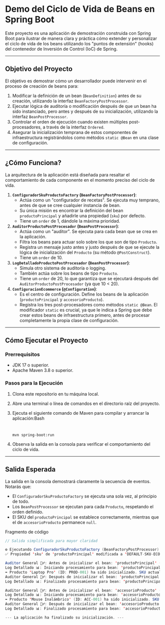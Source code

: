 # Demo del Ciclo de Vida de Beans en Spring Boot

Este proyecto es una aplicación de demostración construida con Spring Boot para ilustrar de manera clara y práctica cómo extender y personalizar el ciclo de vida de los beans utilizando los "puntos de extensión" (hooks) del contenedor de Inversión de Control (IoC) de Spring.

---

## Objetivo del Proyecto

El objetivo es demostrar cómo un desarrollador puede intervenir en el proceso de creación de beans para:

1. Modificar la definición de un bean (`BeanDefinition`) antes de su creación, utilizando la interfaz `BeanFactoryPostProcessor`.
2. Ejecutar lógica de auditoría o modificación después de que un bean ha sido instanciado, pero antes y después de su inicialización, utilizando la interfaz `BeanPostProcessor`.
3. Controlar el orden de ejecución cuando existen múltiples post-procesadores, a través de la interfaz `Ordered`.
4. Asegurar la inicialización temprana de estos componentes de infraestructura registrándolos como métodos `static @Bean` en una clase de configuración.

---

## ¿Cómo Funciona?

La arquitectura de la aplicación está diseñada para resaltar el comportamiento de cada componente en el momento preciso del ciclo de vida.

1. **`ConfiguradorSkuProductoFactory` (`BeanFactoryPostProcessor`)**:
    - Actúa como un "configurador de recetas". Se ejecuta muy temprano, antes de que se cree cualquier instancia de bean.
    - Su única misión es encontrar la definición del bean `productoPrincipal` y añadirle una propiedad (`sku`) por defecto.
    - Tiene un `order` de 1, dándole la máxima prioridad.
2. **`AuditorProductoPostProcesador` (`BeanPostProcessor`)**:
    - Actúa como un "auditor". Se ejecuta para cada bean que se crea en la aplicación.
    - Filtra los beans para actuar solo sobre los que son de tipo `Producto`.
    - Registra un mensaje justo antes y justo después de que se ejecute la lógica de inicialización del `Producto` (su método `@PostConstruct`).
    - Tiene un `order` de 10.
3. **`LogDetalladoProductoPostProcesador` (`BeanPostProcessor`)**:
    - Simula otro sistema de auditoría o logging.
    - También actúa sobre los beans de tipo `Producto`.
    - Tiene un `order` de 20, lo que garantiza que se ejecutará después del `AuditorProductoPostProcesador` (ya que 10 < 20).
4. **`ConfiguracionEcommerce` (`@Configuration`)**:
    - Es el centro de configuración. Define los beans de la aplicación (`productoPrincipal` y `accesorioProducto`).
    - Registra los tres post-procesadores como métodos `static @Bean`. El modificador `static` es crucial, ya que le indica a Spring que debe crear estos beans de infraestructura primero, antes de procesar completamente la propia clase de configuración.

---

## Cómo Ejecutar el Proyecto

### Prerrequisitos

- JDK 17 o superior.
- Apache Maven 3.8 o superior.

### Pasos para la Ejecución

1. Clona este repositorio en tu máquina local.
2. Abre una terminal o línea de comandos en el directorio raíz del proyecto.
3. Ejecuta el siguiente comando de Maven para compilar y arrancar la aplicación:Bash

   # 

   `mvn spring-boot:run`

4. Observa la salida en la consola para verificar el comportamiento del ciclo de vida.

---

## Salida Esperada

La salida en la consola demostrará claramente la secuencia de eventos. Notarás que:

- El `ConfiguradorSkuProductoFactory` se ejecuta una sola vez, al principio de todo.
- Los `BeanPostProcessor` se ejecutan para cada `Producto`, respetando el orden definido.
- El SKU del `productoPrincipal` se establece correctamente, mientras que el de `accesorioProducto` permanece `null`.

Fragmento de código

```java
// Salida simplificada para mayor claridad

⚙️ Ejecutando ConfiguradorSkuProductoFactory (BeanFactoryPostProcessor). Modificando BeanDefinition...
✅ Propiedad 'sku' de 'productoPrincipal' modificada a 'DEFAULT-SKU-ECOMMERCE'.

Auditor General 🕵️‍♂️: Antes de inicializar el bean: 'productoPrincipal' (ID: PROD-001)
Log Detallado 📊: Iniciando procesamiento para bean: 'productoPrincipal'
➡️ Producto 'Laptop Pro' (ID: PROD-001) ha sido inicializado. SKU actual: DEFAULT-SKU-ECOMMERCE
Auditor General 🕵️‍♂️: Después de inicializar el bean: 'productoPrincipal' (ID: PROD-001)
Log Detallado 📊: Finalizado procesamiento para bean: 'productoPrincipal'

Auditor General 🕵️‍♂️: Antes de inicializar el bean: 'accesorioProducto' (ID: ACC-001)
Log Detallado 📊: Iniciando procesamiento para bean: 'accesorioProducto'
➡️ Producto 'Mouse Inalámbrico' (ID: ACC-001) ha sido inicializado. SKU actual: null
Auditor General 🕵️‍♂️: Después de inicializar el bean: 'accesorioProducto' (ID: ACC-001)
Log Detallado 📊: Finalizado procesamiento para bean: 'accesorioProducto'

--- La aplicación ha finalizado su inicialización. ---
```